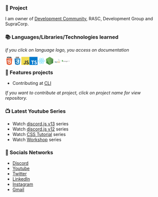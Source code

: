 ### 👋 Project

I am owner of [Development Community](discord.gg/dev-community), RASC, Development Group and SupraCorp.

### 📚 Languages/Libraries/Technologies learned

*if you click on language logo, you access on documentation*

<img align="left" alt="HTML5" width="26px" src="https://raw.githubusercontent.com/github/explore/80688e429a7d4ef2fca1e82350fe8e3517d3494d/topics/html/html.png" />
<img align="left" alt="CSS3" width="26px" src="https://raw.githubusercontent.com/github/explore/80688e429a7d4ef2fca1e82350fe8e3517d3494d/topics/css/css.png" />
<img align="left" alt="JavaScript" width="26px" src="https://raw.githubusercontent.com/github/explore/80688e429a7d4ef2fca1e82350fe8e3517d3494d/topics/javascript/javascript.png" />
<img align="left" alt="Typescript" width="26px" src="https://raw.githubusercontent.com/github/explore/80688e429a7d4ef2fca1e82350fe8e3517d3494d/topics/typescript/typescript.png"/>
<img align="left" alt="React" width="26px" src="https://raw.githubusercontent.com/github/explore/80688e429a7d4ef2fca1e82350fe8e3517d3494d/topics/react/react.png" />
<img align="left" alt="Node.js" width="26px" src="https://raw.githubusercontent.com/github/explore/80688e429a7d4ef2fca1e82350fe8e3517d3494d/topics/nodejs/nodejs.png" />
<img align="left" alt="MySQL" width="26px" src="https://raw.githubusercontent.com/github/explore/80688e429a7d4ef2fca1e82350fe8e3517d3494d/topics/mysql/mysql.png" />
<img align="left" alt="MongoDB" width="26px" src="https://raw.githubusercontent.com/github/explore/80688e429a7d4ef2fca1e82350fe8e3517d3494d/topics/mongodb/mongodb.png" />


<br/>

### 🧐 Features projects

 - Contributing at [CLI](https://github.com/Development-Community/CLI)

*If you want to contribute at project, click on project name for view repository.*

### 📺 Latest Youtube Series
 - Watch [discord.js v13](https://www.youtube.com/watch?v=YitVkjM2Cec&list=PLpBtWRenhW_S0fRWfxZZYDQZLYuLI0NPX) series
 - Watch [discord.js v12](https://www.youtube.com/watch?v=7kcm3FXG45M&list=PLpBtWRenhW_TrxYQn11892ABmua_dYyrh&index=1&t=703s) series
 - Watch [CSS Tutorial](https://www.youtube.com/watch?v=yG0OxXKGXKs&list=PLpBtWRenhW_QwNeqARAaO7rGZ34qUCYVC) series
 - Watch [Workshop](https://www.youtube.com/watch?v=CuUSNWmgIPI&list=PLpBtWRenhW_SSkuJ9u2onOxVzW5g-qBCH) series

### 🚀 Socials Networks

- [Discord](https://discord.gg/dev-community)
- [Youtube](https://www.youtube.com/channel/UCmH1td7f73IEyYNNg5XDT9g)
- [Twitter](https://www.twitter.com/SuprazyDoBrazil)
- [LinkedIn](https://www.linkedin.com/in/c%C3%B4me-bruneteau-700762215)
- [Instagram](https://www.instagram.com/suprazy.development)
- [Gmail](mailto:suprazy.sdy@gmail.com)
